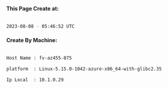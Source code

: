 
   
#### This Page Create at:

```bash

2023-08-08 - 05:46:52 UTC

```

#### Create By Machine:

```bash

Host Name : fv-az455-875

platform  : Linux-5.15.0-1042-azure-x86_64-with-glibc2.35

Ip Local  : 10.1.0.29

```

